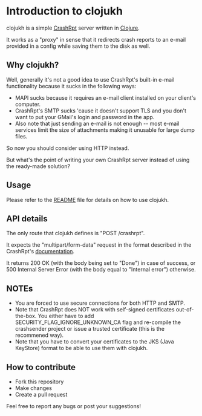 # Introduction to clojukh

clojukh is a simple [CrashRpt](http://crashrpt.sourceforge.net/) server written in [Clojure](https://clojure.org/).

It works as a "proxy" in sense that it redirects crash reports to an e-mail provided in a config while saving them to the disk as well.

## Why clojukh?

Well, generally it's not a good idea to use CrashRpt's built-in e-mail functionality because it sucks in the following ways:

* MAPI sucks because it requires an e-mail client installed on your client's computer.
* CrashRpt's SMTP sucks 'cause it doesn't support TLS and you don't want to put your GMail's login and password in the app.
* Also note that just sending an e-mail is not enough -- most e-mail services limit the size of attachments making it unusable for large dump files.

So now you should consider using HTTP instead.

But what's the point of writing your own CrashRpt server instead of using the ready-made solution?

## Usage

Please refer to the [README](README.md) file for details on how to use clojukh.

## API details

The only route that clojukh defines is "POST /crashrpt".

It expects the "multipart/form-data" request in the format described in the CrashRpt's [documentation](http://crashrpt.sourceforge.net/docs/html/sending_error_reports.html).

It returns 200 OK (with the body being set to "Done") in case of success, or 500 Internal Server Error (with the body equal to "Internal error") otherwise.

## NOTEs

* You are forced to use secure connections for both HTTP and SMTP.
* Note that CrashRpt does NOT work with self-signed certificates out-of-the-box. You either have to add SECURITY_FLAG_IGNORE_UNKNOWN_CA flag and re-compile the crashsender project or issue a trusted certificate (this is the recommened way).
* Note that you have to convert your certificates to the JKS (Java KeyStore) format to be able to use them with clojukh.

## How to contribute

* Fork this repository
* Make changes
* Create a pull request

Feel free to report any bugs or post your suggestions!
